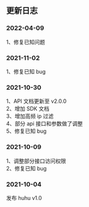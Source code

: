 ## 更新日志

### 2022-04-09
1、修复已知问题  

### 2021-11-02
1、修复已知 bug  

### 2021-10-30
1、API 文档更新至 v2.0.0  
2、增加 SDK 文档  
3、增加高频 ip 过滤  
4、部分 api 接口和参数做了调整  
5、修复已知 bug  

### 2021-10-09
1、调整部分接口访问权限  
2、修复已知 bug  

### 2021-10-04
发布 huhu v1.0